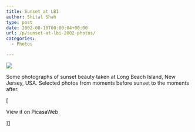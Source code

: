 ```yaml
---
title: Sunset at LBI
author: Shital Shah
type: post
date: 2002-08-10T00:00:04+00:00
url: /p/sunset-at-lbi-2002-photos/
categories:
  - Photos

---
```

[<img src="/images/posts/2004/03/lbi_sunset.jpg" class="alignleft size-full" />][1]
  
Some photographs of sunset beauty taken at Long Beach Island, New Jersey, USA. Selected photos from moments before sunset to the moments after. 

[
  
View it on PicasaWeb
  
][1]

 [1]: https://picasaweb.google.com/111712720654017421562/SunsetAtLBI